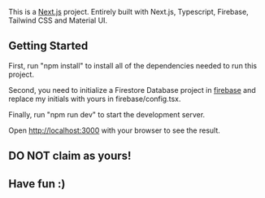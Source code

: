 This is a [Next.js](https://nextjs.org/) project. Entirely built with Next.js, Typescript, Firebase, Tailwind CSS and Material UI.

## Getting Started

First, run "npm install" to install all of the dependencies needed to run this project.

Second, you need to initialize a Firestore Database project in [firebase](https://firebase.google.com/) and replace my initials with yours in firebase/config.tsx.

Finally, run "npm run dev" to start the development server.

Open [http://localhost:3000](http://localhost:3000) with your browser to see the result.

## DO NOT claim as yours!

## Have fun :)


